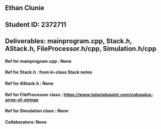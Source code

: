 ## Ethan Clunie
## Student ID: 2372711
## Deliverables: mainprogram.cpp, Stack.h, AStack.h, FileProcessor.h/cpp, Simulation.h/cpp
#### Ref for mainprogram.cpp : None
#### Ref for Stack.h : from in-class Stack notes
#### Ref for AStack.h : None
#### Ref for FileProcessor class : https://www.tutorialspoint.com/cplusplus-array-of-strings
#### Ref for Simulation class : None
#### Collaborators: None